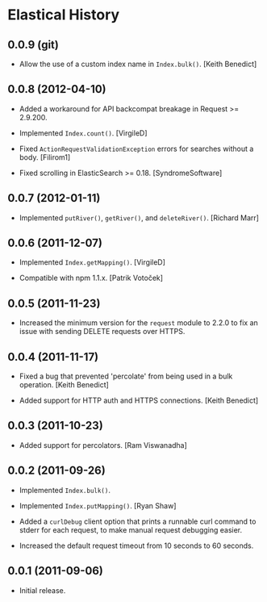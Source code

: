 Elastical History
=================

0.0.9 (git)
-----------

* Allow the use of a custom index name in `Index.bulk()`. [Keith Benedict]


0.0.8 (2012-04-10)
------------------

* Added a workaround for API backcompat breakage in Request >= 2.9.200.

* Implemented `Index.count()`. [VirgileD]

* Fixed `ActionRequestValidationException` errors for searches without a body.
  [Filirom1]

* Fixed scrolling in ElasticSearch >= 0.18. [SyndromeSoftware]


0.0.7 (2012-01-11)
------------------

* Implemented `putRiver()`, `getRiver()`, and `deleteRiver()`. [Richard Marr]


0.0.6 (2011-12-07)
------------------

* Implemented `Index.getMapping()`. [VirgileD]

* Compatible with npm 1.1.x. [Patrik Votoček]


0.0.5 (2011-11-23)
------------------

* Increased the minimum version for the `request` module to 2.2.0 to fix an
  issue with sending DELETE requests over HTTPS.


0.0.4 (2011-11-17)
------------------

* Fixed a bug that prevented 'percolate' from being used in a bulk operation.
  [Keith Benedict]

* Added support for HTTP auth and HTTPS connections. [Keith Benedict]


0.0.3 (2011-10-23)
------------------

* Added support for percolators. [Ram Viswanadha]


0.0.2 (2011-09-26)
------------------

* Implemented `Index.bulk()`.

* Implemented `Index.putMapping()`. [Ryan Shaw]

* Added a `curlDebug` client option that prints a runnable curl command to
  stderr for each request, to make manual request debugging easier.

* Increased the default request timeout from 10 seconds to 60 seconds.


0.0.1 (2011-09-06)
------------------

* Initial release.

